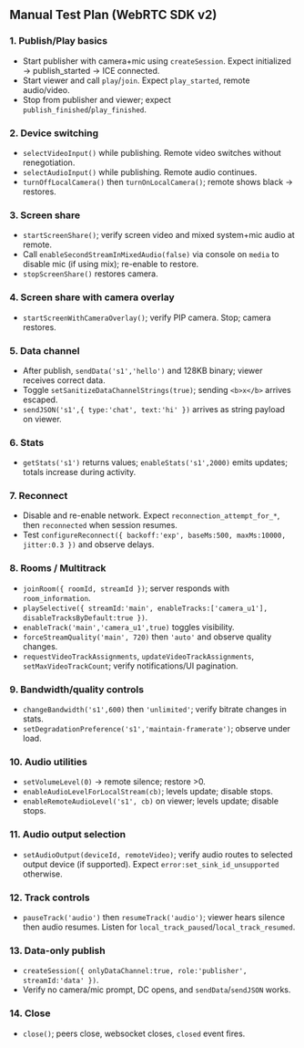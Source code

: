 ## Manual Test Plan (WebRTC SDK v2)

### 1. Publish/Play basics
- Start publisher with camera+mic using `createSession`. Expect initialized → publish_started → ICE connected.
- Start viewer and call `play`/`join`. Expect `play_started`, remote audio/video.
- Stop from publisher and viewer; expect `publish_finished`/`play_finished`.

### 2. Device switching
- `selectVideoInput()` while publishing. Remote video switches without renegotiation.
- `selectAudioInput()` while publishing. Remote audio continues.
- `turnOffLocalCamera()` then `turnOnLocalCamera()`; remote shows black → restores.

### 3. Screen share
- `startScreenShare()`; verify screen video and mixed system+mic audio at remote.
- Call `enableSecondStreamInMixedAudio(false)` via console on `media` to disable mic (if using mix); re-enable to restore.
- `stopScreenShare()` restores camera.

### 4. Screen share with camera overlay
- `startScreenWithCameraOverlay()`; verify PIP camera. Stop; camera restores.

### 5. Data channel
- After publish, `sendData('s1','hello')` and 128KB binary; viewer receives correct data.
- Toggle `setSanitizeDataChannelStrings(true)`; sending `<b>x</b>` arrives escaped.
- `sendJSON('s1',{ type:'chat', text:'hi' })` arrives as string payload on viewer.

### 6. Stats
- `getStats('s1')` returns values; `enableStats('s1',2000)` emits updates; totals increase during activity.

### 7. Reconnect
- Disable and re-enable network. Expect `reconnection_attempt_for_*`, then `reconnected` when session resumes.
- Test `configureReconnect({ backoff:'exp', baseMs:500, maxMs:10000, jitter:0.3 })` and observe delays.

### 8. Rooms / Multitrack
- `joinRoom({ roomId, streamId })`; server responds with `room_information`.
- `playSelective({ streamId:'main', enableTracks:['camera_u1'], disableTracksByDefault:true })`.
- `enableTrack('main','camera_u1',true)` toggles visibility.
- `forceStreamQuality('main', 720)` then `'auto'` and observe quality changes.
- `requestVideoTrackAssignments`, `updateVideoTrackAssignments`, `setMaxVideoTrackCount`; verify notifications/UI pagination.

### 9. Bandwidth/quality controls
- `changeBandwidth('s1',600)` then `'unlimited'`; verify bitrate changes in stats.
- `setDegradationPreference('s1','maintain-framerate')`; observe under load.

### 10. Audio utilities
- `setVolumeLevel(0)` → remote silence; restore >0.
- `enableAudioLevelForLocalStream(cb)`; levels update; disable stops.
- `enableRemoteAudioLevel('s1', cb)` on viewer; levels update; disable stops.

### 11. Audio output selection
- `setAudioOutput(deviceId, remoteVideo)`; verify audio routes to selected output device (if supported). Expect `error:set_sink_id_unsupported` otherwise.

### 12. Track controls
- `pauseTrack('audio')` then `resumeTrack('audio')`; viewer hears silence then audio resumes. Listen for `local_track_paused`/`local_track_resumed`.

### 13. Data-only publish
- `createSession({ onlyDataChannel:true, role:'publisher', streamId:'data' })`.
- Verify no camera/mic prompt, DC opens, and `sendData`/`sendJSON` works.

### 14. Close
- `close()`; peers close, websocket closes, `closed` event fires.


